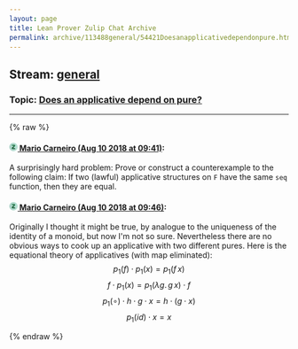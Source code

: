 ```yaml
---
layout: page
title: Lean Prover Zulip Chat Archive 
permalink: archive/113488general/54421Doesanapplicativedependonpure.html
---
```


## Stream: [general](index.html)
### Topic: [Does an applicative depend on pure?](54421Doesanapplicativedependonpure.html)

---


{% raw %}
#### [![Click to go to Zulip](../../assets/img/zulip2.png) Mario Carneiro (Aug 10 2018 at 09:41)](https://leanprover.zulipchat.com/#narrow/stream/113488-general/topic/Does%20an%20applicative%20depend%20on%20pure%3F/near/131222242):
A surprisingly hard problem: Prove or construct a counterexample to the following claim: If two (lawful) applicative structures on `F` have the same `seq` function, then they are equal.

#### [![Click to go to Zulip](../../assets/img/zulip2.png) Mario Carneiro (Aug 10 2018 at 09:46)](https://leanprover.zulipchat.com/#narrow/stream/113488-general/topic/Does%20an%20applicative%20depend%20on%20pure%3F/near/131222417):
Originally I thought it might be true, by analogue to the uniqueness of the identity of a monoid, but now I'm not so sure. Nevertheless there are no obvious ways to cook up an applicative with two different pures. Here is the equational theory of applicatives (with map eliminated):
$$p_1(f)\cdot p_1(x)=p_1(f \,x)$$
$$f\cdot p_1(x)=p_1(\lambda g.\, g\,x)\cdot f$$
$$p_1(\circ)\cdot h\cdot g\cdot x=h\cdot (g\cdot x)$$
$$p_1(id)\cdot x=x$$


{% endraw %}
